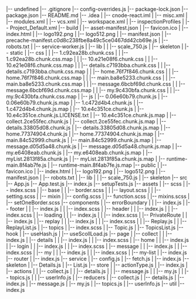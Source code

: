 |-- undefined
    |-- .gitignore
    |-- config-overrides.js
    |-- package-lock.json
    |-- package.json
    |-- README.md
    |-- .idea
    |   |-- cnode-react.iml
    |   |-- misc.xml
    |   |-- modules.xml
    |   |-- vcs.xml
    |   |-- workspace.xml
    |   |-- inspectionProfiles
    |       |-- Project_Default.xml
    |-- build
    |   |-- asset-manifest.json
    |   |-- favicon.ico
    |   |-- index.html
    |   |-- logo192.png
    |   |-- logo512.png
    |   |-- manifest.json
    |   |-- precache-manifest.c0d8c238fbe8a49c5ce0467dd42cb69e.js
    |   |-- robots.txt
    |   |-- service-worker.js
    |   |-- lib
    |   |   |-- scale_750.js
    |   |-- skeleton
    |   |-- static
    |       |-- css
    |       |   |-- 1.c92ea28b.chunk.css
    |       |   |-- 1.c92ea28b.chunk.css.map
    |       |   |-- 10.e21e08f6.chunk.css
    |       |   |-- 10.e21e08f6.chunk.css.map
    |       |   |-- details.c7193bba.chunk.css
    |       |   |-- details.c7193bba.chunk.css.map
    |       |   |-- home.76f7f846.chunk.css
    |       |   |-- home.76f7f846.chunk.css.map
    |       |   |-- main.ba8e5233.chunk.css
    |       |   |-- main.ba8e5233.chunk.css.map
    |       |   |-- message.6bcbf69d.chunk.css
    |       |   |-- message.6bcbf69d.chunk.css.map
    |       |   |-- my.9c430bfa.chunk.css
    |       |   |-- my.9c430bfa.chunk.css.map
    |       |-- js
    |           |-- 0.06e60b79.chunk.js
    |           |-- 0.06e60b79.chunk.js.map
    |           |-- 1.c472d4b4.chunk.js
    |           |-- 1.c472d4b4.chunk.js.map
    |           |-- 10.e4c351ce.chunk.js
    |           |-- 10.e4c351ce.chunk.js.LICENSE.txt
    |           |-- 10.e4c351ce.chunk.js.map
    |           |-- collect.2ce55fec.chunk.js
    |           |-- collect.2ce55fec.chunk.js.map
    |           |-- details.33805d08.chunk.js
    |           |-- details.33805d08.chunk.js.map
    |           |-- home.77374904.chunk.js
    |           |-- home.77374904.chunk.js.map
    |           |-- main.84c52999.chunk.js
    |           |-- main.84c52999.chunk.js.map
    |           |-- message.d05d5a48.chunk.js
    |           |-- message.d05d5a48.chunk.js.map
    |           |-- my.e6408eab.chunk.js
    |           |-- my.e6408eab.chunk.js.map
    |           |-- myList.2813f85a.chunk.js
    |           |-- myList.2813f85a.chunk.js.map
    |           |-- runtime-main.8f4ab7fe.js
    |           |-- runtime-main.8f4ab7fe.js.map
    |-- public
    |   |-- favicon.ico
    |   |-- index.html
    |   |-- logo192.png
    |   |-- logo512.png
    |   |-- manifest.json
    |   |-- robots.txt
    |   |-- lib
    |   |   |-- scale_750.js
    |   |-- skeleton
    |-- src
        |-- App.js
        |-- App.test.js
        |-- index.js
        |-- setupTests.js
        |-- assets
        |   |-- scss
        |       |-- index.scss
        |       |-- base
        |       |   |-- border.scss
        |       |   |-- layout.scss
        |       |   |-- setting.scss
        |       |-- mixin
        |           |-- config.scss
        |           |-- function.scss
        |           |-- mixins.scss
        |           |-- setOneBorder.scss
        |-- components
        |   |-- errorBoundary
        |   |   |-- index.js
        |   |-- footer
        |   |   |-- index.js
        |   |   |-- index.scss
        |   |-- header
        |   |   |-- index.js
        |   |   |-- index.scss
        |   |-- loading
        |   |   |-- index.js
        |   |   |-- index.scss
        |   |-- PrivateRoute
        |   |   |-- index.js
        |   |-- replay
        |   |   |-- index.js
        |   |   |-- index.scss
        |   |   |-- Replay.js
        |   |   |-- ReplayList.js
        |   |-- topics
        |       |-- index.scss
        |       |-- Topic.js
        |       |-- TopicsList.js
        |-- hook
        |   |-- useHash.js
        |   |-- useScollLoad.js
        |-- page
        |   |-- collect
        |   |   |-- index.js
        |   |-- details
        |   |   |-- index.js
        |   |   |-- index.scss
        |   |-- home
        |   |   |-- index.js
        |   |-- login
        |   |   |-- index.js
        |   |   |-- index.scss
        |   |-- message
        |   |   |-- index.js
        |   |   |-- index.scss
        |   |-- my
        |   |   |-- index.js
        |   |   |-- index.scss
        |   |-- my-list
        |       |-- index.js
        |-- router
        |   |-- index.js
        |-- service
        |   |-- config.js
        |   |-- fetch.js
        |   |-- index.js
        |-- skeleton
        |   |-- Details.js
        |   |-- List.js
        |-- store
        |   |-- actionType.js
        |   |-- index.js
        |   |-- actions
        |   |   |-- collect.js
        |   |   |-- details.js
        |   |   |-- message.js
        |   |   |-- my.js
        |   |   |-- topics.js
        |   |   |-- userInfo.js
        |   |-- reducers
        |       |-- collect.js
        |       |-- details.js
        |       |-- index.js
        |       |-- message.js
        |       |-- my.js
        |       |-- topics.js
        |       |-- userInfo.js
        |-- util
            |-- index.js
